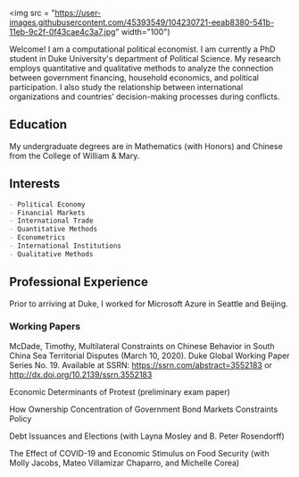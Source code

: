 <img src = "https://user-images.githubusercontent.com/45393549/104230721-eeab8380-541b-11eb-9c2f-0f43cae4c3a7.jpg" width="100")


Welcome! I am a computational political economist. I am currently a PhD student in Duke University's department of Political Science. My research employs quantitative and qualitative methods to analyze the connection between government financing, household economics, and political participation. I also study the relationship between international organizations and countries’ decision-making processes during conflicts. 

## Education

My undergraduate degrees are in Mathematics (with Honors) and Chinese from the College of William & Mary. 

## Interests

```markdown
- Political Economy
- Financial Markets
- International Trade
- Quantitative Methods
- Econometrics
- International Institutions
- Qualitative Methods
```

## Professional Experience

Prior to arriving at Duke, I worked for Microsoft Azure in Seattle and Beijing.

### Working Papers

McDade, Timothy, Multilateral Constraints on Chinese Behavior in South China Sea Territorial Disputes (March 10, 2020). Duke Global Working Paper Series No. 19. Available at SSRN: https://ssrn.com/abstract=3552183 or http://dx.doi.org/10.2139/ssrn.3552183 

Economic Determinants of Protest (preliminary exam paper)

How Ownership Concentration of Government Bond Markets Constraints Policy

Debt Issuances and Elections (with Layna Mosley and B. Peter Rosendorff)

The Effect of COVID-19 and Economic Stimulus on Food Security (with Molly Jacobs, Mateo Villamizar Chaparro, and Michelle Corea)

